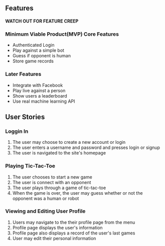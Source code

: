 ## Features

#### WATCH OUT FOR FEATURE CREEP

### Minimum Viable Product(MVP) Core Features

* Authenticated Login
* Play against a simple bot
* Guess if opponent is human
* Store game records

### Later Features
* Integrate with Facebook
* Play live against a person
* Show users a leaderboard
* Use real machine learning API

## User Stories

### Loggin In
1. The user may choose to create a new account or login
2. The user enters a username and password and presses login or signup
3. The user is navigated to the site's homepage

### Playing Tic-Tac-Toe
1. The user chooses to start a new game
2. The user is connect with an opponent
3. The user plays through a game of tic-tac-toe
4. When the game is over, the user may guess whether or not the opponent was a human or robot

### Viewing and Editing User Profile
1. Users may navigate to the their profile page from the menu
2. Profile page displays the user's information
3. Profile page also displays a record of the user's last games
4. User may edit their personal information
